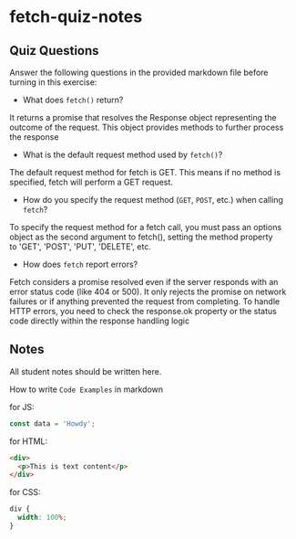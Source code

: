 # fetch-quiz-notes

## Quiz Questions

Answer the following questions in the provided markdown file before turning in this exercise:

- What does `fetch()` return?

It returns a promise that resolves the Response object representing the outcome of the request. This object provides methods to further process the response

- What is the default request method used by `fetch()`?

The default request method for fetch is GET. This means if no method is specified, fetch will perform a GET request.

- How do you specify the request method (`GET`, `POST`, etc.) when calling `fetch`?

To specify the request method for a fetch call, you must pass an options object as the second argument to fetch(), setting the method property to 'GET', 'POST', 'PUT', 'DELETE', etc.

- How does `fetch` report errors?

Fetch considers a promise resolved even if the server responds with an error status code (like 404 or 500). It only rejects the promise on network failures or if anything prevented the request from completing. To handle HTTP errors, you need to check the response.ok property or the status code directly within the response handling logic

## Notes

All student notes should be written here.

How to write `Code Examples` in markdown

for JS:

```javascript
const data = 'Howdy';
```

for HTML:

```html
<div>
  <p>This is text content</p>
</div>
```

for CSS:

```css
div {
  width: 100%;
}
```
